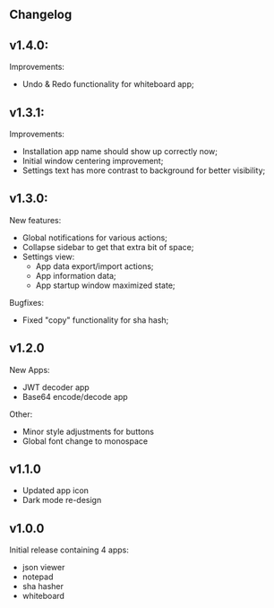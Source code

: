 Changelog
---

v1.4.0:
--
Improvements:
- Undo & Redo functionality for whiteboard app;


v1.3.1:
--
Improvements:
- Installation app name should show up correctly now;
- Initial window centering improvement;
- Settings text has more contrast to background for better visibility;

v1.3.0:
--
New features:
- Global notifications for various actions;
- Collapse sidebar to get that extra bit of space;
- Settings view:
  - App data export/import actions;
  - App information data;
  - App startup window maximized state;

Bugfixes:
- Fixed "copy" functionality for sha hash;


v1.2.0
--
New Apps:
- JWT decoder app
- Base64 encode/decode app

Other:
- Minor style adjustments for buttons
- Global font change to monospace


v1.1.0
--
- Updated app icon
- Dark mode re-design


v1.0.0
--
Initial release containing 4 apps:
- json viewer
- notepad
- sha hasher
- whiteboard

